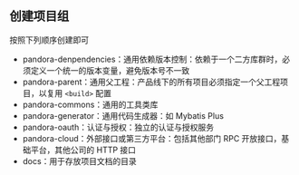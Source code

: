 ## 创建项目组

按照下列顺序创建即可

- pandora-denpendencies：通用依赖版本控制：依赖于一个二方库群时，必须定义一个统一的版本变量，避免版本号不一致
- pandora-parent：通用父工程：产品线下的所有项目必须指定一个父工程项目，以复用 `<build>` 配置
- pandora-commons：通用的工具类库
- pandora-generator：通用代码生成器：如 Mybatis Plus
- pandora-oauth：认证与授权：独立的认证与授权服务
- pandora-cloud：外部接口或第三方平台：包括其他部门 RPC 开放接口，基础平台，其他公司的 HTTP 接口
- docs：用于存放项目文档的目录